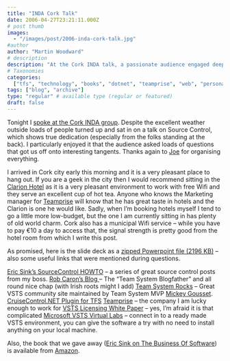 ```yaml
---
title: "INDA Cork Talk"
date: 2006-04-27T23:21:11.000Z
# post thumb
images:
  - "/images/post/2006-inda-cork-talk.jpg"
#author
author: "Martin Woodward"
# description
description: "At the Cork INDA talk, a passionate audience engaged deeply with Source Control discussions, showcasing dedication despite the lovely weather."
# Taxonomies
categories:
  ["tfs", "technology", "books", "dotnet", "teamprise", "web", "personal"]
tags: ["blog", "archive"]
type: "regular" # available type (regular or featured)
draft: false
---
```


Tonight I [spoke at the Cork INDA group](http://www.developers.ie/session.aspx?s=47). Despite the excellent weather outside loads of people turned up and sat in on a talk on Source Control, which shows true dedication (especially from the folks standing at the back). I particularly enjoyed it that the audience asked loads of questions that got us off onto interesting tangents. Thanks again to [Joe](http://developers.ie/blogs/joegill/) for organising everything.

I arrived in Cork city early this morning and it is a very pleasant place to hang out. If you are a geek in the city then I would recommend sitting in the [Clarion Hotel](http://www.clarioncork.com/) as it is a very pleasant environment to work with free Wifi and they serve an excellent cup of hot tea. Anyone who knows the Marketing manager for [Teamprise](http://www.teamprise.com/) will know that he has great taste in hotels and the Clarion is one he would like. Sadly, when I’m booking hotels myself I tend to go a little more low-budget, but the one I am currently sitting in has plenty of old world charm. Cork also has a municipal Wifi service – while you have to pay €10 a day to access that, the signal strength is pretty good from the hotel room from which I write this post.

As promised, here is the slide deck as a [zipped Powerpoint file (2196 KB)](http://www.woodwardweb.com/blog/SourceControl101WithTFS_CORK.zip) – also some useful links that were mentioned during questions.

[Eric Sink’s SourceControl HOWTO](http://software.ericsink.com/scm/source_control.html) – a series of great source control posts from my boss.
[Rob Caron’s Blog ](http://blogs.msdn.com/robcaron/default.aspx)– The “Team System Blogfather” and all round nice chap (with Irish roots might I add)
[Team System Rocks](http://teamsystemrocks.com/default.aspx) – Great VSTS community site maintained by Team System MVP [Mickey Gousset](http://teamsystemrocks.com/blogs/mickey_gousset/default.aspx).
[CruiseControl.NET Plugin for TFS](http://vstsplugins.sourceforge.net/)
[Teamprise](http://www.teamprise.com/) – the company I am lucky enough to work for
[VSTS Licensing White Paper](http://www.microsoft.com/downloads/details.aspx?familyid=1FA86E00-F0A3-4290-9DA9-6E0378A3A3C5&displaylang=en) – yes, I’m afraid it is that complicated
[Microsoft VSTS Virtual Labs](http://www.microsoftvirtuallabs.com/express/registration.aspx?LabId=5ede642a-f4e7-4c3a-8d5b-82d3d7540a19) – connect in to a ready made VSTS environment, you can give the software a try with no need to install anything on your local machine.

Also, the book that we gave away ([Eric Sink on The Business Of Software](http://www.amazon.co.uk/exec/obidos/ASIN/1590596234/woodwardwebcom)) is available from [Amazon](http://www.amazon.co.uk/exec/obidos/ASIN/1590596234/woodwardwebcom).
